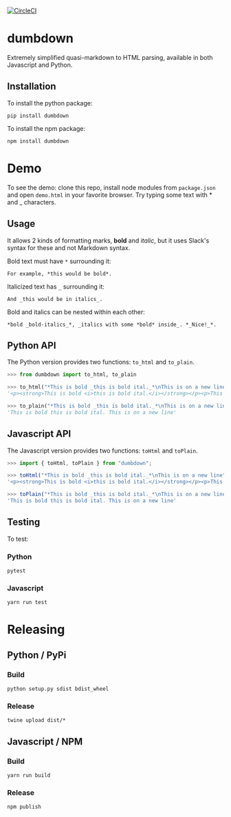 [![CircleCI](https://circleci.com/gh/gojefferson/dumbdown.svg?style=svg)](https://circleci.com/gh/gojefferson/dumbdown)


# dumbdown
Extremely simplified quasi-markdown to HTML parsing, available in both Javascript and Python.

## Installation

To install the python package:

```
pip install dumbdown
```

To install the npm package:

```
npm install dumbdown
```

# Demo

To see the demo: clone this repo, install node modules from `package.json` and open `demo.html` in your favorite browser. Try typing some text with * and _ characters.


## Usage
It allows 2 kinds of formatting marks, **bold** and *italic*, but it uses Slack's syntax for these and not Markdown syntax.

Bold text must have `*` surrounding it:

```
For example, *this would be bold*.
```

Italicized text has `_` surrounding it:
```
And _this would be in italics_.
```

Bold and italics can be nested within each other:
```
*bold _bold-italics_*, _italics with some *bold* inside_. *_Nice!_*.
```

## Python API

The Python version provides two functions: `to_html` and `to_plain`.

```py
>>> from dumbdown import to_html, to_plain

>>> to_html("*This is bold _this is bold ital._*\nThis is on a new line")
'<p><strong>This is bold <i>this is bold ital.</i></strong></p><p>This is on a new line</p>'

>>> to_plain("*This is bold _this is bold ital._*\nThis is on a new line")
'This is bold this is bold ital. This is on a new line'
```

## Javascript API

The Javascript version provides two functions: `toHtml` and `toPlain`.

```js
>>> import { toHtml, toPlain } from "dumbdown";

>>> toHtml("*This is bold _this is bold ital._*\nThis is on a new line");
'<p><strong>This is bold <i>this is bold ital.</i></strong></p><p>This is on a new line</p>'

>>> toPlain("*This is bold _this is bold ital._*\nThis is on a new line")
'This is bold this is bold ital. This is on a new line'
```

## Testing
To test:

### Python
```
pytest
```

### Javascript

```
yarn run test
```

# Releasing

## Python / PyPi

### Build
```
python setup.py sdist bdist_wheel
```

### Release

```
twine upload dist/*
```

## Javascript / NPM

### Build

```
yarn run build
```

### Release

```
npm publish
```

